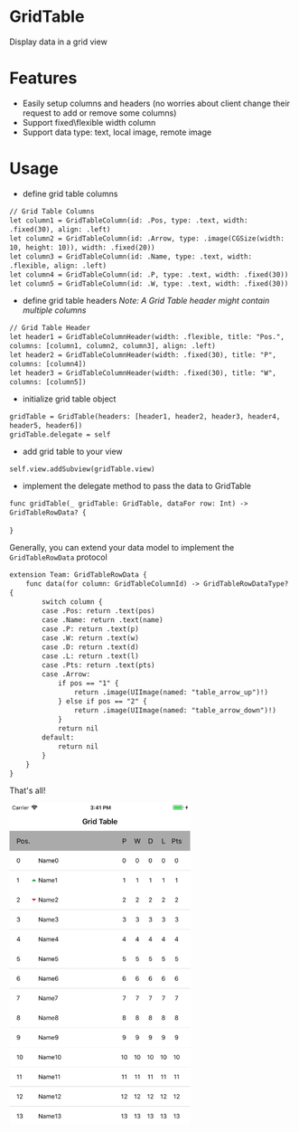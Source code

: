 # GridTable
Display data in a grid view

# Features
- Easily setup columns and headers (no worries about client change their request to add or remove some columns)
- Support fixed\flexible width column
- Support data type: text, local image, remote image

# Usage
- define grid table columns
```
// Grid Table Columns
let column1 = GridTableColumn(id: .Pos, type: .text, width: .fixed(30), align: .left)
let column2 = GridTableColumn(id: .Arrow, type: .image(CGSize(width: 10, height: 10)), width: .fixed(20))
let column3 = GridTableColumn(id: .Name, type: .text, width: .flexible, align: .left)
let column4 = GridTableColumn(id: .P, type: .text, width: .fixed(30))
let column5 = GridTableColumn(id: .W, type: .text, width: .fixed(30))
```

- define grid table headers
*Note: A Grid Table header might contain multiple columns*
```
// Grid Table Header
let header1 = GridTableColumnHeader(width: .flexible, title: "Pos.", columns: [column1, column2, column3], align: .left)
let header2 = GridTableColumnHeader(width: .fixed(30), title: "P", columns: [column4])
let header3 = GridTableColumnHeader(width: .fixed(30), title: "W", columns: [column5])
```

- initialize grid table object
```
gridTable = GridTable(headers: [header1, header2, header3, header4, header5, header6])
gridTable.delegate = self
```

- add grid table to your view
```
self.view.addSubview(gridTable.view)
```

- implement the delegate method to pass the data to GridTable
```
func gridTable(_ gridTable: GridTable, dataFor row: Int) -> GridTableRowData? {

}
```
Generally, you can extend your data model to implement the ```GridTableRowData``` protocol
```
extension Team: GridTableRowData {
    func data(for column: GridTableColumnId) -> GridTableRowDataType? {
        switch column {
        case .Pos: return .text(pos)
        case .Name: return .text(name)
        case .P: return .text(p)
        case .W: return .text(w)
        case .D: return .text(d)
        case .L: return .text(l)
        case .Pts: return .text(pts)
        case .Arrow:
            if pos == "1" {
                return .image(UIImage(named: "table_arrow_up")!)
            } else if pos == "2" {
                return .image(UIImage(named: "table_arrow_down")!)
            }
            return nil
        default:
            return nil
        }
    }
}
```

That's all!

<img src='https://github.com/songhailiang/GridTable/blob/master/Screenshot.png' width='320' />

